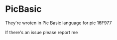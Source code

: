 # PicBasic
They're wroten in Pic Basic language for pic 16F977

If there's an issue please report me 